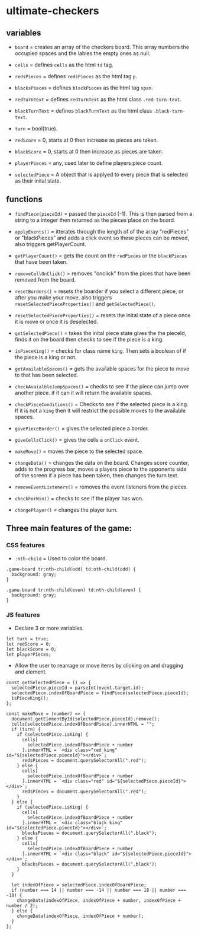 # ultimate-checkers

## variables

- `board` = creates an array of the checkers board. This array numbers the occupied
  spaces and the lables the empty ones as null.

- `cells` = defines `cells` as the html `td` tag.

- `redsPieces` = defines `redsPieces` as the html tag `p`.

- `blacksPieces` = defines `blackPieces` as the html tag `span`.

- `redTurnText` = defines `redTurnText` as the html class `.red-turn-text`.

- `blackTurnText` = defines `blackTurnText` as the html class `.black-turn-text`.

- `turn` = bool(true).

- `redScore` = 0, starts at 0 then increase as pieces are taken.

- `blackScore` = 0, starts at 0 then increase as pieces are taken.

- `playerPieces` = any, used later to define players piece count.

- `selectedPiece` = A object that is applyed to every piece that is selected
  as their inital state.

## functions

- `findPiece(pieceId)` = passed the `pieceId` (-1). This is then parsed from a string
  to a integer then returned as the pieces place on the board.

- `applyEvents()` = itterates through the length of of the array "redPieces" or
  "blackPieces" and adds a click event so these pieces can be moved, also triggers getPlayerCount.

- `getPlayerCount()` = gets the count on the `redPieces` or the `blackPieces` that have
  been taken.

- `removeCellOnClick()` = removes "onclick" from the pices that have been removed
  from the board.

- `resetBorders()` = resets the boarder if you select a different piece, or after you make your move. also triggers `resetSelectedPieceProperties()` and `getSelectedPiece()`.

- `resetSelectedPieceProperties()` = resets the inital state of a piece once it is move
  or once it is deselected.

- `getSelectedPiece()` = takes the inital piece state gives the the pieceId, finds it
  on the board then checks to see if the piece is a king.

- `isPieceKing()` = checks for class name `king`. Then sets a boolean of if the piece
  is a king or not.

- `getAvailableSpaces()` = gets the available spaces for the piece to move to that has been
  selected.

- `checkAvaialbleJumpSpaces()` = checks to see if the piece can jump over another piece.
  if it can it will return the available spaces.

- `checkPieceConditions()` = Checks to see if the selected piece is a king. If it is not a `king`
  then it will restrict the possible moves to the available spaces.

- `givePieceBorder()` = gives the selected piece a border.

- `giveCellsClick()` = gives the cells a `onClick` event.

- `makeMove()` = moves the piece to the selected space.

- `changeData()` = changes the data on the board. Changes score counter, adds to the progress bar, moves a players
  piece to the apponents side of the screen if a piece has been taken, then changes the turn text.

- `removeEventListeners()` = removes the event listeners from the pieces.

- `checkForWin()` = checks to see if the player has won.

- `changePlayer()` = changes the player turn.

## Three main features of the game:

### CSS features

- `:nth-child` = Used to color the board.

```
.game-board tr:nth-child(odd) td:nth-child(odd) {
  background: gray;
}

.game-board tr:nth-child(even) td:nth-child(even) {
  background: gray;
}
```

### JS features

- Declare 3 or more variables.

```
let turn = true;
let redScore = 0;
let blackScore = 0;
let playerPieces;
```

- Allow the user to rearrage or move items by clicking on and dragging and element.

```
const getSelectedPiece = () => {
  selectedPiece.pieceId = parseInt(event.target.id);
  selectedPiece.indexOfBoardPiece = findPiece(selectedPiece.pieceId);
  isPieceKing();
};
```

```
const makeMove = (number) => {
  document.getElementById(selectedPiece.pieceId).remove();
  cells[selectedPiece.indexOfBoardPiece].innerHTML = "";
  if (turn) {
    if (selectedPiece.isKing) {
      cells[
        selectedPiece.indexOfBoardPiece + number
      ].innerHTML = `<div class="red king" id="${selectedPiece.pieceId}"></div>`;
      redsPieces = document.querySelectorAll(".red");
    } else {
      cells[
        selectedPiece.indexOfBoardPiece + number
      ].innerHTML = `<div class="red" id="${selectedPiece.pieceId}"></div>`;
      redsPieces = document.querySelectorAll(".red");
    }
  } else {
    if (selectedPiece.isKing) {
      cells[
        selectedPiece.indexOfBoardPiece + number
      ].innerHTML = `<div class="black king" id="${selectedPiece.pieceId}"></div>`;
      blacksPieces = document.querySelectorAll(".black");
    } else {
      cells[
        selectedPiece.indexOfBoardPiece + number
      ].innerHTML = `<div class="black" id="${selectedPiece.pieceId}"></div>`;
      blacksPieces = document.querySelectorAll(".black");
    }
  }

  let indexOfPiece = selectedPiece.indexOfBoardPiece;
  if (number === 14 || number === -14 || number === 18 || number === -18) {
    changeData(indexOfPiece, indexOfPiece + number, indexOfPiece + number / 2);
  } else {
    changeData(indexOfPiece, indexOfPiece + number);
  }
};
```
